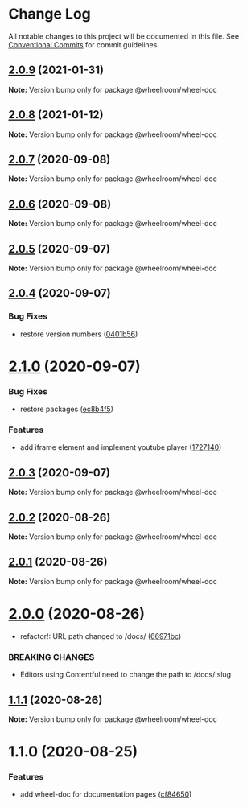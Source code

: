# Change Log

All notable changes to this project will be documented in this file.
See [Conventional Commits](https://conventionalcommits.org) for commit guidelines.

## [2.0.9](https://github.com/wheelroom/wheelroom/compare/@wheelroom/wheel-doc@2.0.8...@wheelroom/wheel-doc@2.0.9) (2021-01-31)

**Note:** Version bump only for package @wheelroom/wheel-doc





## [2.0.8](https://github.com/wheelroom/wheelroom/compare/@wheelroom/wheel-doc@2.0.7...@wheelroom/wheel-doc@2.0.8) (2021-01-12)

**Note:** Version bump only for package @wheelroom/wheel-doc





## [2.0.7](https://github.com/wheelroom/wheelroom/compare/@wheelroom/wheel-doc@2.0.6...@wheelroom/wheel-doc@2.0.7) (2020-09-08)

**Note:** Version bump only for package @wheelroom/wheel-doc





## [2.0.6](https://github.com/wheelroom/wheelroom/compare/@wheelroom/wheel-doc@2.0.5...@wheelroom/wheel-doc@2.0.6) (2020-09-08)

**Note:** Version bump only for package @wheelroom/wheel-doc





## [2.0.5](https://github.com/wheelroom/wheelroom/compare/@wheelroom/wheel-doc@2.0.4...@wheelroom/wheel-doc@2.0.5) (2020-09-07)

**Note:** Version bump only for package @wheelroom/wheel-doc





## [2.0.4](https://github.com/wheelroom/wheelroom/compare/@wheelroom/wheel-doc@2.1.0...@wheelroom/wheel-doc@2.0.4) (2020-09-07)


### Bug Fixes

* restore version numbers ([0401b56](https://github.com/wheelroom/wheelroom/commit/0401b5614780cead6309febf9f02ff8035659708))





# [2.1.0](https://github.com/wheelroom/wheelroom/compare/@wheelroom/wheel-doc@2.0.3...@wheelroom/wheel-doc@2.1.0) (2020-09-07)


### Bug Fixes

* restore packages ([ec8b4f5](https://github.com/wheelroom/wheelroom/commit/ec8b4f5e3c4bff8edc4a20880b809d73d5b718c6))


### Features

* add iframe element and implement youtube player ([1727140](https://github.com/wheelroom/wheelroom/commit/17271403074806257f14449a67486230d1628bbd))





## [2.0.3](https://github.com/wheelroom/wheelroom/compare/@wheelroom/wheel-doc@2.0.2...@wheelroom/wheel-doc@2.0.3) (2020-09-07)

**Note:** Version bump only for package @wheelroom/wheel-doc





## [2.0.2](https://github.com/wheelroom/wheelroom/compare/@wheelroom/wheel-doc@2.0.1...@wheelroom/wheel-doc@2.0.2) (2020-08-26)

**Note:** Version bump only for package @wheelroom/wheel-doc





## [2.0.1](https://github.com/wheelroom/wheelroom/compare/@wheelroom/wheel-doc@2.0.0...@wheelroom/wheel-doc@2.0.1) (2020-08-26)

**Note:** Version bump only for package @wheelroom/wheel-doc





# [2.0.0](https://github.com/wheelroom/wheelroom/compare/@wheelroom/wheel-doc@1.1.1...@wheelroom/wheel-doc@2.0.0) (2020-08-26)


* refactor!: URL path changed to /docs/ ([66971bc](https://github.com/wheelroom/wheelroom/commit/66971bcada7fdca3c980db1fabbb9467847a0ea1))


### BREAKING CHANGES

* Editors using Contentful need to change the path to /docs/:slug





## [1.1.1](https://github.com/wheelroom/wheelroom/compare/@wheelroom/wheel-doc@1.1.0...@wheelroom/wheel-doc@1.1.1) (2020-08-26)

**Note:** Version bump only for package @wheelroom/wheel-doc





# 1.1.0 (2020-08-25)


### Features

* add wheel-doc for documentation pages ([cf84650](https://github.com/wheelroom/wheelroom/commit/cf84650e830434d4158d6abf495eedd384626cfa))
